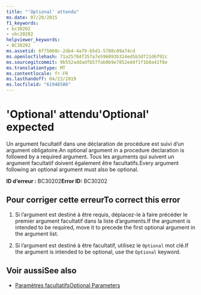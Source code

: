 ```yaml
---
title: "'Optional' attendu"
ms.date: 07/20/2015
f1_keywords:
- bc30202
- vbc30202
helpviewer_keywords:
- BC30202
ms.assetid: 6f75060c-2db4-4a79-b5d1-5780c09a74cd
ms.openlocfilehash: 71a25784f357a7e596093b314ed5b3d721d6f92c
ms.sourcegitcommit: 9b552addadfb57fab0b9e7852ed4f1f1b8a42f8e
ms.translationtype: MT
ms.contentlocale: fr-FR
ms.lasthandoff: 04/23/2019
ms.locfileid: "61946586"
---
```

# <a name="optional-expected"></a><span data-ttu-id="c58d9-102">'Optional' attendu</span><span class="sxs-lookup"><span data-stu-id="c58d9-102">'Optional' expected</span></span>
<span data-ttu-id="c58d9-103">Un argument facultatif dans une déclaration de procédure est suivi d’un argument obligatoire.</span><span class="sxs-lookup"><span data-stu-id="c58d9-103">An optional argument in a procedure declaration is followed by a required argument.</span></span> <span data-ttu-id="c58d9-104">Tous les arguments qui suivent un argument facultatif doivent également être facultatifs.</span><span class="sxs-lookup"><span data-stu-id="c58d9-104">Every argument following an optional argument must also be optional.</span></span>  
  
 <span data-ttu-id="c58d9-105">**ID d’erreur :** BC30202</span><span class="sxs-lookup"><span data-stu-id="c58d9-105">**Error ID:** BC30202</span></span>  
  
## <a name="to-correct-this-error"></a><span data-ttu-id="c58d9-106">Pour corriger cette erreur</span><span class="sxs-lookup"><span data-stu-id="c58d9-106">To correct this error</span></span>  
  
1. <span data-ttu-id="c58d9-107">Si l’argument est destiné à être requis, déplacez-le à faire précéder le premier argument facultatif dans la liste d’arguments.</span><span class="sxs-lookup"><span data-stu-id="c58d9-107">If the argument is intended to be required, move it to precede the first optional argument in the argument list.</span></span>  
  
2. <span data-ttu-id="c58d9-108">Si l’argument est destiné à être facultatif, utilisez le `Optional` mot clé.</span><span class="sxs-lookup"><span data-stu-id="c58d9-108">If the argument is intended to be optional, use the `Optional` keyword.</span></span>  
  
## <a name="see-also"></a><span data-ttu-id="c58d9-109">Voir aussi</span><span class="sxs-lookup"><span data-stu-id="c58d9-109">See also</span></span>

- [<span data-ttu-id="c58d9-110">Paramètres facultatifs</span><span class="sxs-lookup"><span data-stu-id="c58d9-110">Optional Parameters</span></span>](../../../visual-basic/programming-guide/language-features/procedures/optional-parameters.md)
